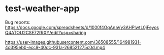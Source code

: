 # test-weather-app

Bug reports: https://docs.google.com/spreadsheets/d/1000f4OqAnaVy3AHPlwtL0jFeyosQ4ATOU2CSE72fRXY/edit?usp=sharing


https://user-images.githubusercontent.com/36508555/164981931-4d395eb0-ecc9-40dc-931a-268521275c0d.mp4





